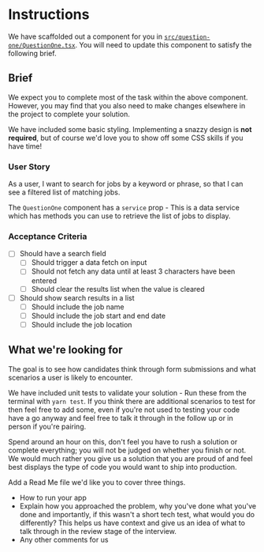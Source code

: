 # Instructions

We have scaffolded out a component for you in [`src/question-one/QuestionOne.tsx`](./question-one/QuestionOne.tsx). You will need to update this component to satisfy the following brief.

## Brief

We expect you to complete most of the task within the above component. However, you may find that you also need to make changes elsewhere in the project to complete your solution.

We have included some basic styling. Implementing a snazzy design is **not required**, but of course we'd love you to show off some CSS skills if you have time!

### User Story

As a user, I want to search for jobs by a keyword or phrase, so that I can see a filtered list of matching jobs.

The `QuestionOne` component has a `service` prop - This is a data service which has methods you can use to retrieve the list of jobs to display.

### Acceptance Criteria

- [ ] Should have a search field
  - [ ] Should trigger a data fetch on input
  - [ ] Should not fetch any data until at least 3 characters have been entered
  - [ ] Should clear the results list when the value is cleared
- [ ] Should show search results in a list
  - [ ] Should include the job name
  - [ ] Should include the job start and end date
  - [ ] Should include the job location

## What we're looking for

The goal is to see how candidates think through form submissions and what scenarios a user is likely to encounter.

We have included unit tests to validate your solution - Run these from the terminal with `yarn test`. If you think there are additional scenarios to test for then feel free to add some, even if you're not used to testing your code have a go anyway and feel free to talk it through in the follow up or in person if you're pairing.


Spend around an hour on this, don't feel you have to rush a solution or complete everything; you will not be judged on whether you finish or not. We would much rather you give us a solution that you are proud of and feel best displays the type of code you would want to ship into production.

Add a Read Me file we'd like you to cover three things.

* How to run your app
* Explain how you approached the problem, why you've done what you've done and importantly, if this wasn't a short tech test, what would you do differently? This helps us have context and give us an idea of what to talk through in the review stage of the interview.
* Any other comments for us
